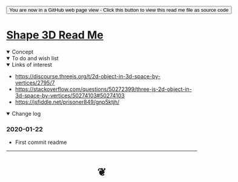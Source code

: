 


<span style=display:none; >[You are now in a GitHub source code view - click this link to view Read Me file as a web page]( https://jaanga.github.io/cookbook-threejs/examples/geometry/shapes/shape-3d/ "View file as a web page." ) </span>


<div><input type=button onclick="window.location.href='https://github.com/jaanga/jaanga.github.io/tree/master/cookbook-threejs/0-templates/geometry/shapes/shape-3d/'";
value='You are now in a GitHub web page view - Click this button to view this read me file as source code' ></div>


# [Shape 3D Read Me]( #examples/geometry/shapes/shape-3d/README.md )

<!--
<iframe src=https://jaanga.github.io/cookbook/examples/geometry/shapes/shape-3d/geometry/shapes/shape-3d.html width=100% height=500px >Iframes are not viewable in GitHub source code view</iframe>
_basic-html.html_

### Full Screen: [Shape 3D]( https://jaanga.github.io/cookbook/examples/geometry/shapes/shape-3d/geometry/shapes/shape-3d.html )

-->

<details open >
<summary>Concept</summary>


</details>

<details open >
<summary>To do and wish list </summary>


</details>


<details open >
<summary>Links of interest</summary>

* https://discourse.threejs.org/t/2d-object-in-3d-space-by-vertices/2795/7
* https://stackoverflow.com/questions/50272399/three-js-2d-object-in-3d-space-by-vertices/50274103#50274103
* https://jsfiddle.net/prisoner849/gnp5ktjh/


</details>

<details open >
<summary>Change log </summary>

### 2020-01-22

* First commit readme

</details>

***

# <center title="hello!" ><a href=javascript:window.scrollTo(0,0); style=text-decoration:none; > ❦ </a></center>
